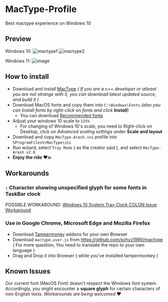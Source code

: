 # MacType-Profile
Best mactype experience on Windows 10

## Preview
Windows 10:
![mactype1](/assets/mactype1.png)
![mactype2](/assets/mactype2.png)

Windows 11:
![image](https://user-images.githubusercontent.com/4571571/215567446-cede3325-49f0-4af9-9564-3db247c6add7.png)

## How to install
* Download and install [MacType](https://github.com/snowie2000/mactype/releases) *( If you are a c++ developer or atleast you are not strange with it, you can download latest updated source, and build it )*
* Download MacOS fonts and copy them into `C:\Windows\Fonts` *(also you can Install fonts by right-click on fonts and click **Install**)*
  * You can download [Recommended fonts](https://github.com/blaisck/sfwin)
* Adjust your windows 10 scale to `125%`
  * For changing of Windows 10's scale, you need to Right-click on Desktop, click on *Advanced scaling settings* under **Scale and layout**
* Download and copy `MacType-Arash.ini` profile into `%ProgramFiles%\MacType\ini`
* Run wizard, select `Tray Mode` ( as the creator said ), and select `MacType-Arash v2.0`
* **Enjoy the ride :heart::boom:**

## Workarounds
### `:` Character showing unspecified glyph for some fonts in TaskBar clock
POSSIBLE WORKAROUND: [Windows 10 System Tray Clock COLON Issue Workaround](https://github.com/iamr8/MacType-Profile/issues/4#issue-928437139)

### Use in Google Chrome, Microsoft Edge and Mozilla Firefox
* Download [Tampermoney](https://www.tampermonkey.net/) addons for your own Browser
* Download `mactype.user.js` from https://github.com/syhyz1990/mactype ( For more question, You need to translate the repo to your own language )
* Drag and Drop it into Browser ( while you've installed tampermonkey )

## Known Issues
Our current font (MacOS Font) doesn't respect the Windows font system. Accordingly, you might encounter a **square glyph** for certain characters of non-English texts. *Workarounds are being welcomed* :heart:
